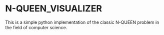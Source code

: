# N-QUEEN_VISUALIZER
This is a simple python implementation of the classic N-QUEEN problem in the field of computer science.
